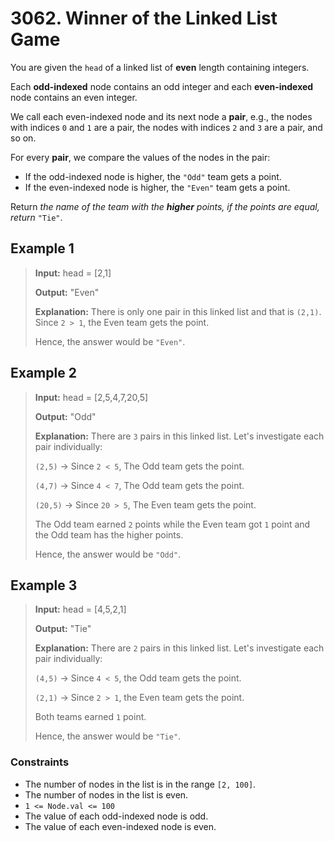 # 3062. Winner of the Linked List Game

You are given the `head` of a linked list of **even** length containing integers.

Each **odd-indexed** node contains an odd integer and each **even-indexed** node contains an even integer.

We call each even-indexed node and its next node a **pair**, e.g., the nodes with indices `0` and `1` are a pair, the nodes with indices `2` and `3` are a pair, and so on.

For every **pair**, we compare the values of the nodes in the pair:

- If the odd-indexed node is higher, the `"Odd"` team gets a point.
- If the even-indexed node is higher, the `"Even"` team gets a point.

Return *the name of the team with the **higher** points, if the points are equal, return* `"Tie"`.

## Example 1

> **Input:** head = [2,1]
>
> **Output:** "Even"
>
> **Explanation:** There is only one pair in this linked list and that is `(2,1)`. Since `2 > 1`, the Even team gets the point.
>
> Hence, the answer would be `"Even"`.

## Example 2

> **Input:** head = [2,5,4,7,20,5]
>
> **Output:** "Odd"
>
> **Explanation:** There are `3` pairs in this linked list. Let's investigate each pair individually:
>
> `(2,5)` -> Since `2 < 5`, The Odd team gets the point.
>
> `(4,7)` -> Since `4 < 7`, The Odd team gets the point.
>
> `(20,5)` -> Since `20 > 5`, The Even team gets the point.
>
> The Odd team earned `2` points while the Even team got `1` point and the Odd team has the higher points.
>
> Hence, the answer would be `"Odd"`.

## Example 3

> **Input:** head = [4,5,2,1]
>
> **Output:** "Tie"
>
> **Explanation:** There are `2` pairs in this linked list. Let's investigate each pair individually:
>
> `(4,5)` -> Since `4 < 5`, the Odd team gets the point.
>
> `(2,1)` -> Since `2 > 1`, the Even team gets the point.
>
> Both teams earned `1` point.
>
> Hence, the answer would be `"Tie"`.

### Constraints

- The number of nodes in the list is in the range `[2, 100]`.
- The number of nodes in the list is even.
- `1 <= Node.val <= 100`
- The value of each odd-indexed node is odd.
- The value of each even-indexed node is even.
